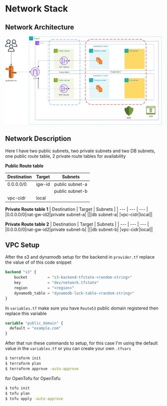 # Network Stack

## Network Architecture

![Alt text](./network.jpg?raw=true "Network Architecture")

## Network Description

Here I have two public subnets, two private subnets and two DB subnets, one public route table, 2 private route tables for availability

<b>Public Route table</b>

| Destination | Target | Subnets         |
| ----------- | ------ | --------------- |
| 0.0.0.0/0   | igw-id | public subnet-a |
|             |        | public subnet-b |
| vpc-cidr    | local  |                 |

<b>Private Route table 1</b>
| Destination | Target | Subnets |
| --- | --- | --- |
|0.0.0.0/0|nat-gw-id2|private subnet-a|
|||db subnet-a|
|vpc-cidr|local||

<b>Private Route table 2</b>
| Destination | Target | Subnets |
| --- | --- | --- |
|0.0.0.0/0|nat-gw-id2|private subnet-b|
|||db subnet-b|
|vpc-cidr|local||

## VPC Setup

After the s3 and dynamodb setup for the backend in `provider.tf` replace the value of of this code snippet

```terraform
backend "s3" {
    bucket         = "s3-backend-tfstate-<random-string>"
    key            = "dev/network.tfstate"
    region         = "<region>"
    dynamodb_table = "dynamodb-lock-table-<random-string>"
}
```

In `variables.tf` make sure you have `Route53` public domain registered then replace this variable

```terraform
variable "public_domain" {
  default = "example.com"
}
```

After that run these commands to setup, for this case I'm using the default value in the `variables.tf` or you can create your own `.tfvars`

```sh
$ terraform init
$ terraform plan
$ terraform approve -auto-approve
```

for OpenTofu
for OpenTofu

```sh
$ tofu init
$ tofu plan
$ tofu apply -auto-approve
```
